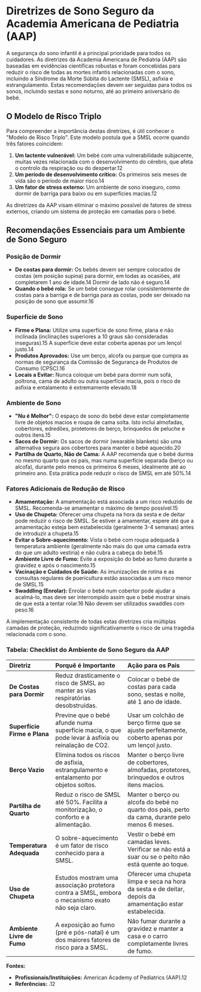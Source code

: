 # Diretrizes de Sono Seguro da Academia Americana de Pediatria (AAP)

A segurança do sono infantil é a principal prioridade para todos os cuidadores. As diretrizes da Academia Americana de Pediatria (AAP) são baseadas em evidências científicas robustas e foram concebidas para reduzir o risco de todas as mortes infantis relacionadas com o sono, incluindo a Síndrome da Morte Súbita do Lactente (SMSL), asfixia e estrangulamento. Estas recomendações devem ser seguidas para todos os sonos, incluindo sestas e sono noturno, até ao primeiro aniversário do bebé.

## O Modelo de Risco Triplo
Para compreender a importância destas diretrizes, é útil conhecer o "Modelo de Risco Triplo". Este modelo postula que a SMSL ocorre quando três fatores coincidem:
1.  **Um lactente vulnerável:** Um bebé com uma vulnerabilidade subjacente, muitas vezes relacionada com o desenvolvimento do cérebro, que afeta o controlo da respiração ou do despertar.12
2.  **Um período de desenvolvimento crítico:** Os primeiros seis meses de vida são o período de maior risco.14
3.  **Um fator de stress externo:** Um ambiente de sono inseguro, como dormir de barriga para baixo ou em superfícies macias.12

As diretrizes da AAP visam eliminar o máximo possível de fatores de stress externos, criando um sistema de proteção em camadas para o bebé.

## Recomendações Essenciais para um Ambiente de Sono Seguro

### Posição de Dormir
- **De costas para dormir:** Os bebés devem ser sempre colocados de costas (em posição supina) para dormir, em todas as ocasiões, até completarem 1 ano de idade.14 Dormir de lado não é seguro.14
- **Quando o bebé rola:** Se um bebé consegue rolar consistentemente de costas para a barriga e de barriga para as costas, pode ser deixado na posição de sono que assumir.16

### Superfície de Sono
- **Firme e Plana:** Utilize uma superfície de sono firme, plana e não inclinada (inclinações superiores a 10 graus são consideradas inseguras).15 A superfície deve estar coberta apenas por um lençol justo.14
- **Produtos Aprovados:** Use um berço, alcofa ou parque que cumpra as normas de segurança da Comissão de Segurança de Produtos de Consumo (CPSC).16
- **Locais a Evitar:** Nunca coloque um bebé para dormir num sofá, poltrona, cama de adulto ou outra superfície macia, pois o risco de asfixia e entalamento é extremamente elevado.18

### Ambiente de Sono
- **"Nu é Melhor":** O espaço de sono do bebé deve estar completamente livre de objetos macios e roupa de cama solta. Isto inclui almofadas, cobertores, edredões, protetores de berço, brinquedos de peluche e outros itens.15
- **Sacos de Dormir:** Os sacos de dormir (wearable blankets) são uma alternativa segura aos cobertores para manter o bebé aquecido.20
- **Partilha de Quarto, Não de Cama:** A AAP recomenda que o bebé durma no mesmo quarto que os pais, mas numa superfície separada (berço ou alcofa), durante pelo menos os primeiros 6 meses, idealmente até ao primeiro ano. Esta prática pode reduzir o risco de SMSL em até 50%.14

### Fatores Adicionais de Redução de Risco
- **Amamentação:** A amamentação está associada a um risco reduzido de SMSL. Recomenda-se amamentar o máximo de tempo possível.15
- **Uso de Chupeta:** Oferecer uma chupeta na hora da sesta e de deitar pode reduzir o risco de SMSL. Se estiver a amamentar, espere até que a amamentação esteja bem estabelecida (geralmente 3-4 semanas) antes de introduzir a chupeta.15
- **Evitar o Sobre-aquecimento:** Vista o bebé com roupa adequada à temperatura ambiente (geralmente não mais do que uma camada extra do que um adulto vestiria) e não cubra a cabeça do bebé.15
- **Ambiente Livre de Fumo:** Evite a exposição do bebé ao fumo durante a gravidez e após o nascimento.15
- **Vacinação e Cuidados de Saúde:** As imunizações de rotina e as consultas regulares de puericultura estão associadas a um risco menor de SMSL.15
- **Swaddling (Enrolar):** Enrolar o bebé num cobertor pode ajudar a acalmá-lo, mas deve ser interrompido assim que o bebé mostrar sinais de que está a tentar rolar.16 Não devem ser utilizados swaddles com peso.16

A implementação consistente de todas estas diretrizes cria múltiplas camadas de proteção, reduzindo significativamente o risco de uma tragédia relacionada com o sono.

### Tabela: Checklist do Ambiente de Sono Seguro da AAP
| Diretriz | Porquê é Importante | Ação para os Pais |
| :--- | :--- | :--- |
| **De Costas para Dormir** | Reduz drasticamente o risco de SMSL ao manter as vias respiratórias desobstruídas. | Colocar o bebé de costas para cada sono, sestas e noite, até 1 ano de idade. |
| **Superfície Firme e Plana** | Previne que o bebé afunde numa superfície macia, o que pode levar à asfixia ou reinalação de CO2. | Usar um colchão de berço firme que se ajuste perfeitamente, coberto apenas por um lençol justo. |
| **Berço Vazio** | Elimina todos os riscos de asfixia, estrangulamento e entalamento por objetos soltos. | Manter o berço livre de cobertores, almofadas, protetores, brinquedos e outros itens macios. |
| **Partilha de Quarto** | Reduz o risco de SMSL até 50%. Facilita a monitorização, o conforto e a alimentação. | Manter o berço ou alcofa do bebé no quarto dos pais, perto da cama, durante pelo menos 6 meses. |
| **Temperatura Adequada** | O sobre-aquecimento é um fator de risco conhecido para a SMSL. | Vestir o bebé em camadas leves. Verificar se não está a suar ou se o peito não está quente ao toque. |
| **Uso de Chupeta** | Estudos mostram uma associação protetora contra a SMSL, embora o mecanismo exato não seja claro. | Oferecer uma chupeta limpa e seca na hora da sesta e de deitar, depois da amamentação estar estabelecida. |
| **Ambiente Livre de Fumo** | A exposição ao fumo (pré e pós-natal) é um dos maiores fatores de risco para a SMSL. | Não fumar durante a gravidez e manter a casa e o carro completamente livres de fumo. |

**Fontes:**
- **Profissionais/Instituições:** American Academy of Pediatrics (AAP).12
- **Referências:** .12